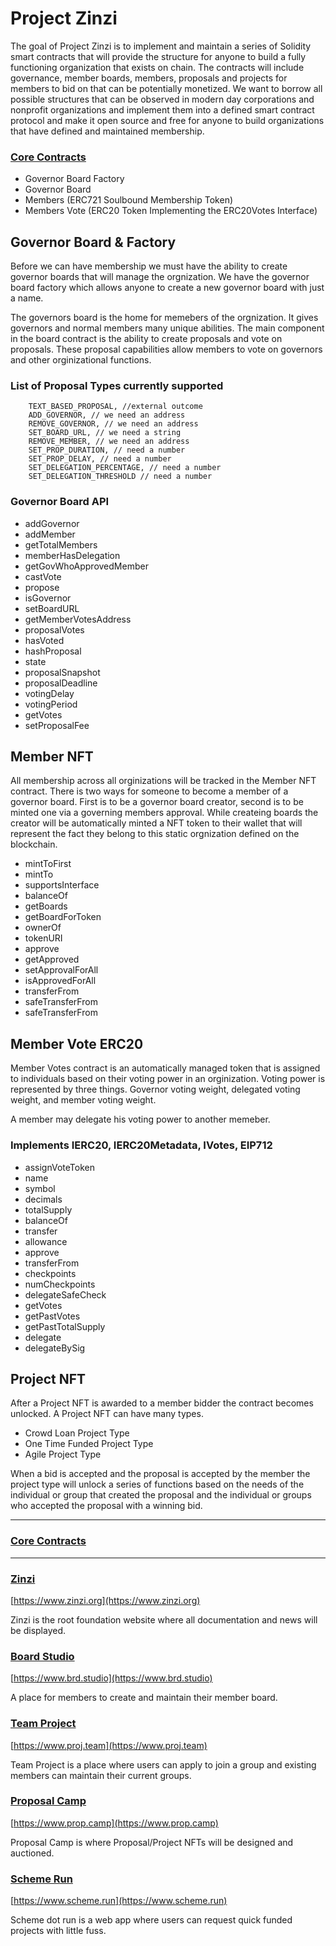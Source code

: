 # Project Zinzi


The goal of Project Zinzi is to implement and maintain a series of Solidity smart contracts that will provide the structure for anyone to build a fully functioning organization that exists on chain. The contracts will include governance, member boards, members, proposals and projects for members to bid on that can be potentially monetized. We want to borrow all possible structures that can be observed in modern day corporations and nonprofit organizations and implement them into a defined smart contract protocol and make it open source and free for anyone to build organizations that have defined and maintained membership. 


### [Core Contracts](https://github.com/zinzi-org/core-contracts)

- Governor Board Factory
- Governor Board
- Members (ERC721 Soulbound Membership Token)
- Members Vote (ERC20 Token Implementing the ERC20Votes Interface)

## Governor Board & Factory

Before we can have membership we must have the ability to create governor boards that will manage the orgnization. We have the governor board factory which allows anyone to create a new governor board with just a name. 

The governors board is the home for memebers of the orgnization. It gives governors and normal members many unique abilities. The main component in the board contract is the ability to create proposals and vote on proposals. These proposal capabilities allow members to vote on governors and other orginizational functions.

### List of Proposal Types currently supported


        TEXT_BASED_PROPOSAL, //external outcome
        ADD_GOVERNOR, // we need an address
        REMOVE_GOVERNOR, // we need an address
        SET_BOARD_URL, // we need a string
        REMOVE_MEMBER, // we need an address
        SET_PROP_DURATION, // need a number
        SET_PROP_DELAY, // need a number
        SET_DELEGATION_PERCENTAGE, // need a number
        SET_DELEGATION_THRESHOLD // need a number
        
  

### Governor Board API
- addGovernor
- addMember
- getTotalMembers
- memberHasDelegation
- getGovWhoApprovedMember
- castVote
- propose
- isGovernor
- setBoardURL
- getMemberVotesAddress
- proposalVotes
- hasVoted
- hashProposal
- state
- proposalSnapshot
- proposalDeadline
- votingDelay
- votingPeriod
- getVotes
- setProposalFee


## Member NFT

All membership across all orginizations will be tracked in the Member NFT contract. There is two ways for someone to become a member of a governor board. First is to be a governor board creator, second is to be minted one via a governing members approval. While createing boards the creator will be automatically minted a NFT token to their wallet that will represent the fact they belong to this static orgnization defined on the blockchain. 

- mintToFirst
- mintTo
- supportsInterface
- balanceOf
- getBoards
- getBoardForToken
- ownerOf
- tokenURI
- approve
- getApproved
- setApprovalForAll
- isApprovedForAll
- transferFrom
- safeTransferFrom
- safeTransferFrom

## Member Vote ERC20

Member Votes contract is an automatically managed token that is assigned to individuals based on their voting power in an orginization. Voting power is represented by three things. Governor voting weight, delegated voting weight, and member voting weight. 

A member may delegate his voting power to another memeber.

### Implements IERC20, IERC20Metadata, IVotes, EIP712 

- assignVoteToken
- name
- symbol
- decimals
- totalSupply
- balanceOf
- transfer
- allowance
- approve
- transferFrom
- checkpoints
- numCheckpoints
- delegateSafeCheck
- getVotes
- getPastVotes
- getPastTotalSupply
- delegate
- delegateBySig


## Project NFT

After a Project NFT is awarded to a member bidder the contract becomes unlocked. A Project NFT can have many types. 

- Crowd Loan Project Type
- One Time Funded Project Type
- Agile Project Type

When a bid is accepted and the proposal is accepted by the member the project type will unlock a series of functions  based on the needs of the individual or group that created the proposal and the individual or groups who accepted the proposal with a winning bid. 

----------

### [Core Contracts](https://github.com/zinzi-org/core-contracts)

-----------

### [Zinzi](https://github.com/zinzi-org/zinzi)

[https://www.zinzi.org](https://www.zinzi.org)

Zinzi is the root foundation website where all documentation and news will be displayed.

### [Board Studio](https://github.com/zinzi-org/brd-studio)

[https://www.brd.studio](https://www.brd.studio)

A place for members to create and maintain their member board.

### [Team Project](https://github.com/zinzi-org/proj-team)

[https://www.proj.team](https://www.proj.team)

Team Project is a place where users can apply to join a group and existing members can maintain their current groups.

### [Proposal Camp](https://github.com/zinzi-org/prop-camp)

[https://www.prop.camp](https://www.prop.camp)

Proposal Camp is where Proposal/Project NFTs will be designed and auctioned.

### [Scheme Run](https://github.com/zinzi-org/scheme)

[https://www.scheme.run](https://www.scheme.run)

Scheme dot run is a web app where users can request quick funded projects with little fuss. 












